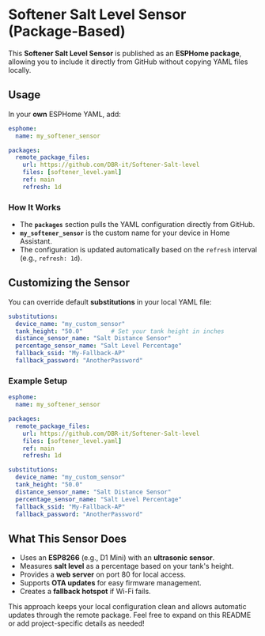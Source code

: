 # Softener Salt Level Sensor (Package-Based)

This **Softener Salt Level Sensor** is published as an **ESPHome package**, allowing you to include it directly from GitHub without copying YAML files locally.

## Usage
In your **own** ESPHome YAML, add:
```yaml
esphome:
  name: my_softener_sensor

packages:
  remote_package_files:
    url: https://github.com/DBR-it/Softener-Salt-level
    files: [softener_level.yaml]
    ref: main
    refresh: 1d
```

### How It Works
- The **`packages`** section pulls the YAML configuration directly from GitHub.
- **`my_softener_sensor`** is the custom name for your device in Home Assistant.
- The configuration is updated automatically based on the `refresh` interval (e.g., `refresh: 1d`).

## Customizing the Sensor
You can override default **substitutions** in your local YAML file:
```yaml
substitutions:
  device_name: "my_custom_sensor"
  tank_height: "50.0"        # Set your tank height in inches
  distance_sensor_name: "Salt Distance Sensor"
  percentage_sensor_name: "Salt Level Percentage"
  fallback_ssid: "My-Fallback-AP"
  fallback_password: "AnotherPassword"
```

### Example Setup
```yaml
esphome:
  name: my_softener_sensor

packages:
  remote_package_files:
    url: https://github.com/DBR-it/Softener-Salt-level
    files: [softener_level.yaml]
    ref: main
    refresh: 1d

substitutions:
  device_name: "my_custom_sensor"
  tank_height: "50.0"
  distance_sensor_name: "Salt Distance Sensor"
  percentage_sensor_name: "Salt Level Percentage"
  fallback_ssid: "My-Fallback-AP"
  fallback_password: "AnotherPassword"
```

## What This Sensor Does
- Uses an **ESP8266** (e.g., D1 Mini) with an **ultrasonic sensor**.
- Measures **salt level** as a percentage based on your tank's height.
- Provides a **web server** on port 80 for local access.
- Supports **OTA updates** for easy firmware management.
- Creates a **fallback hotspot** if Wi-Fi fails.

This approach keeps your local configuration clean and allows automatic updates through the remote package. Feel free to expand on this README or add project-specific details as needed!

